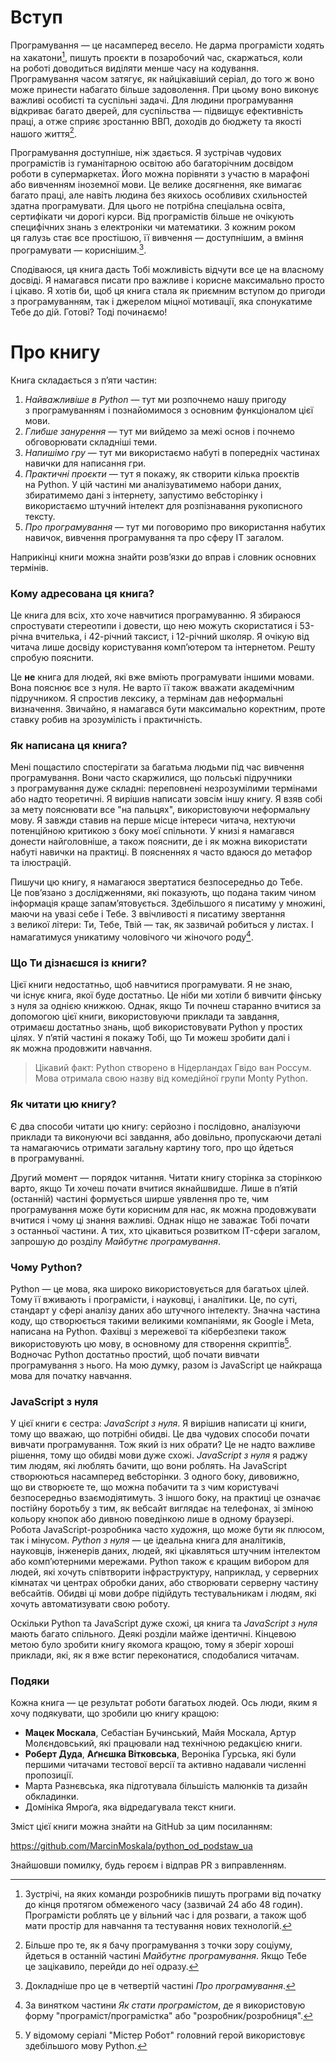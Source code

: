 # Вступ

Програмування — це&nbsp;насамперед весело. Не&nbsp;дарма програмісти ходять на&nbsp;хакатони[^000_1], пишуть проєкти в&nbsp;позаробочий час, скаржаться, коли на&nbsp;роботі доводиться виділяти менше часу на&nbsp;кодування. Програмування часом затягує, як&nbsp;найцікавіший серіал, до&nbsp;того ж воно може принести набагато більше задоволення. При цьому воно виконує важливі особисті та&nbsp;суспільні задачі. Для людини програмування відкриває багато дверей, для суспільства — підвищує ефективність праці, а отже сприяє зростанню ВВП, доходів до&nbsp;бюджету та&nbsp;якості нашого життя[^000_2].

Програмування доступніше, ніж здається. Я зустрічав чудових програмістів із&nbsp;гуманітарною освітою або багаторічним досвідом роботи в&nbsp;супермаркетах. Його можна порівняти з&nbsp;участю в&nbsp;марафоні або вивченням іноземної мови. Це&nbsp;велике досягнення, яке вимагає багато праці, але навіть людина без якихось особливих схильностей здатна програмувати. Для цього не&nbsp;потрібна спеціальна освіта, сертифікати чи&nbsp;дорогі курси. Від програмістів більше не&nbsp;очікують специфічних знань з&nbsp;електроніки чи&nbsp;математики. З кожним роком ця&nbsp;галузь стає все простішою, її&nbsp;вивчення — доступнішим, а вміння програмувати — кориснішим.[^000_3].

Сподіваюся, ця&nbsp;книга дасть Тобі можливість відчути все це&nbsp;на&nbsp;власному досвіді. Я намагався писати про важливе і корисне максимально просто і цікаво. Я хотів би, щоб ця&nbsp;книга стала як&nbsp;приємним вступом до&nbsp;пригоди з&nbsp;програмуванням, так і джерелом міцної мотивації, яка спонукатиме Тебе до&nbsp;дій. Готові? Тоді починаємо!

# Про книгу

Книга складається з&nbsp;п’яти частин:
1. *Найважливіше в&nbsp;Python* — тут ми&nbsp;розпочнемо нашу пригоду з&nbsp;програмуванням і познайомимося з&nbsp;основним функціоналом цієї мови.
2. *Глибше занурення* — тут ми&nbsp;вийдемо за&nbsp;межі основ і почнемо обговорювати складніші теми.
3. *Напишімо гру* — тут ми&nbsp;використаємо набуті в&nbsp;попередніх частинах навички для написання гри.
4. *Практичні проєкти* — тут я покажу, як&nbsp;створити кілька проєктів на&nbsp;Python. У цій частині ми&nbsp;аналізуватимемо набори даних, збиратимемо дані з&nbsp;інтернету, запустимо вебсторінку і використаємо штучний інтелект для розпізнавання рукописного тексту.
5. *Про програмування* — тут ми&nbsp;поговоримо про використання набутих навичок, вивчення програмування та&nbsp;про сферу IT загалом.

Наприкінці книги можна знайти розв’язки до&nbsp;вправ і словник основних термінів.

### Кому адресована ця&nbsp;книга?

Це книга для всіх, хто хоче навчитися програмуванню. Я збираюся спростувати стереотипи і довести, що&nbsp;нею можуть скористатися і 53-річна вчителька, і 42-річний таксист, і 12-річний школяр. Я очікую від читача лише досвіду користування комп’ютером та&nbsp;інтернетом. Решту спробую пояснити.

Це **не** книга для людей, які вже вміють програмувати іншими мовами. Вона пояснює все з&nbsp;нуля. Не&nbsp;варто її&nbsp;також вважати академічним підручником. Я спростив лексику, а термінам дав неформальні визначення. Звичайно, я намагався бути максимально коректним, проте ставку робив на&nbsp;зрозумілість і практичність.

### Як&nbsp;написана ця&nbsp;книга?

Мені пощастило спостерігати за&nbsp;багатьма людьми під час&nbsp;вивчення програмування. Вони часто скаржилися, що&nbsp;польські підручники з&nbsp;програмування дуже складні: переповнені незрозумілими термінами або надто теоретичні. Я вирішив написати зовсім іншу книгу. Я взяв собі за&nbsp;мету пояснювати все "на пальцях", використовуючи неформальну мову. Я завжди ставив на&nbsp;перше місце інтереси читача, нехтуючи потенційною критикою з&nbsp;боку моєї спільноти. У книзі я намагався донести найголовніше, а також пояснити, де&nbsp;і як&nbsp;можна використати набуті навички на&nbsp;практиці. В поясненнях я часто вдаюся до&nbsp;метафор та&nbsp;ілюстрацій.

Пишучи цю&nbsp;книгу, я намагаюся звертатися безпосередньо до&nbsp;Тебе. Це&nbsp;пов’язано з&nbsp;дослідженнями, які показують, що&nbsp;подана таким чином інформація краще запам’ятовується. Здебільшого я писатиму у&nbsp;множині, маючи на&nbsp;увазі себе і Тебе. З ввічливості я писатиму звертання з&nbsp;великої літери: Ти, Тебе, Твій — так, як&nbsp;зазвичай робиться у&nbsp;листах. І намагатимуся уникатиму чоловічого чи&nbsp;жіночого роду[^000_4].

### Що&nbsp;Ти&nbsp;дізнаєшся із&nbsp;книги?

Цієї книги недостатньо, щоб навчитися програмувати. Я не&nbsp;знаю, чи&nbsp;існує книга, якої буде достатньо. Це ніби ми&nbsp;хотіли б вивчити фінську з&nbsp;нуля за однією книжкою. Однак, якщо Ти&nbsp;почнеш старанно вчитися за допомогою цієї книги, використовуючи приклади та&nbsp;завдання, отримаєш достатньо знань, щоб використовувати Python у&nbsp;простих цілях. У п’ятій частині я покажу Тобі, що&nbsp;Ти можеш зробити далі і як&nbsp;можна продовжити навчання.

> Цікавий факт: Python створено в&nbsp;Нідерландах Гвідо ван Россум. Мова отримала свою назву від комедійної групи Monty Python.

### Як читати цю книгу?

Є два способи читати цю книгу: серйозно і послідовно, аналізуючи приклади та&nbsp;виконуючи всі завдання, або довільно, пропускаючи деталі та&nbsp;намагаючись отримати загальну картину того, про що&nbsp;йдеться в&nbsp;програмуванні.

Другий момент — порядок читання. Читати книгу сторінка за сторінкою варто, якщо Ти&nbsp;хочеш почати вчитися якнайшвидше. Лише в&nbsp;п’ятій (останній) частині формується ширше уявлення про те, чим програмування може бути корисним для нас, як&nbsp;можна продовжувати вчитися і чому ці знання важливі. Однак ніщо не&nbsp;заважає Тобі почати з&nbsp;останньої частини. А тих, хто цікавиться розвитком IT-сфери загалом, запрошую до розділу *Майбутнє програмування*.

### Чому Python?

Python — це&nbsp;мова, яка широко використовується для багатьох цілей. Тому її&nbsp;вживають і програмісти, і науковці, і аналітики. Це, по&nbsp;суті, стандарт у&nbsp;сфері аналізу даних або штучного інтелекту. Значна частина коду, що&nbsp;створюється такими великими компаніями, як&nbsp;Google і Meta, написана на&nbsp;Python. Фахівці з&nbsp;мережевої та&nbsp;кібербезпеки також використовують цю мову, в&nbsp;основному для створення скриптів[^000_5]. Водночас Python достатньо простий, щоб почати вивчати програмування з&nbsp;нього. На мою думку, разом із JavaScript це&nbsp;найкраща мова для початку навчання.

### JavaScript з&nbsp;нуля

У цієї книги є сестра: *JavaScript з&nbsp;нуля*. Я вирішив написати ці книги, тому що&nbsp;вважаю, що&nbsp;потрібні обидві. Це два чудових способи почати вивчати програмування. Тож який із них обрати? Це не&nbsp;надто важливе рішення, тому що&nbsp;обидві мови дуже схожі. *JavaScript з&nbsp;нуля* я раджу тим людям, які люблять бачити, що&nbsp;вони роблять. На JavaScript створюються насамперед вебсторінки. З одного боку, дивовижно, що&nbsp;ви створюєте те, що&nbsp;можна побачити та&nbsp;з&nbsp;чим користувачі безпосередньо взаємодіятимуть. З іншого боку, на&nbsp;практиці це&nbsp;означає постійну боротьбу з&nbsp;тим, як&nbsp;вебсайт виглядає на&nbsp;телефонах, зі зміною кольору кнопок або дивною поведінкою лише в&nbsp;одному браузері. Робота JavaScript-розробника часто художня, що&nbsp;може бути як&nbsp;плюсом, так і мінусом. *Python з&nbsp;нуля* — це&nbsp;ідеальна книга для аналітиків, науковців, інженерів даних, людей, які цікавляться штучним інтелектом або комп’ютерними мережами. Python також є кращим вибором для людей, які хочуть співтворити інфраструктуру, наприклад, у&nbsp;серверних кімнатах чи центрах обробки даних, або створювати серверну частину вебсайтів. Обидві ці мови добре підійдуть тестувальникам і людям, які хочуть автоматизувати свою роботу.

Оскільки Python та&nbsp;JavaScript дуже схожі, ця книга та&nbsp;*JavaScript з&nbsp;нуля* мають багато спільного. Деякі розділи майже ідентичні. Кінцевою метою було зробити книгу якомога кращою, тому я зберіг хороші приклади, які, як&nbsp;я вже встиг переконатися, сподобалися читачам.

### Подяки

Кожна книга — це&nbsp;результат роботи багатьох людей. Ось люди, яким я хочу подякувати, що зробили цю книгу кращою:
* **Мацек Москала**, Себастіан Бучинський, Майя Москала, Артур Молєндовський, які працювали над технічною редакцією книги.
* **Роберт Дуда**, **Аґнєшка Вітковська**, Вероніка Ґурська, які були першими читачами тестової версії та&nbsp;активно надавали численні пропозиції.
* Марта Разнєвська, яка підготувала більшість малюнків та&nbsp;дизайн обкладинки.
* Домініка Ямроґа, яка відредагувала текст книги.

Зміст цієї книги можна знайти на GitHub за цим посиланням:

https://github.com/MarcinMoskala/python_od_podstaw_ua

Знайшовши помилку, будь героєм і відправ PR з виправленням.

[^000_1]: Зустрічі, на&nbsp;яких команди розробників пишуть програми від початку до кінця протягом обмеженого часу (зазвичай 24 або 48 годин). Програмісти роблять це&nbsp;у вільний час&nbsp;і для розваги, а також щоб мати простір для навчання та&nbsp;тестування нових технологій.
[^000_2]: Більше про те, як&nbsp;я бачу програмування з&nbsp;точки зору соціуму, йдеться в&nbsp;останній частині *Майбутнє програмування*. Якщо Тебе це&nbsp;зацікавило, перейди до неї одразу.
[^000_3]: Докладніше про це&nbsp;в четвертій частині *Про програмування*.
[^000_4]: За винятком частини *Як стати програмістом*, де&nbsp;я використовую форму "програміст/програмістка" або "розробник/розробниця".
[^000_5]: У відомому серіалі "Містер Робот" головний герой використовує здебільшого мову Python.
[^000_6]: Дані за 2015 рік від Ocado Group, посилання: https://bit.ly/3urXI2F

